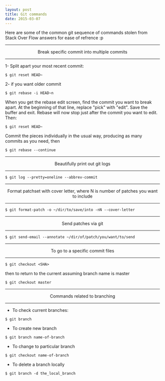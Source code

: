 ```yaml
---
layout: post
title: Git commands
date: 2015-03-07
---
```

Here are some of the common git sequence of commands stolen from Stack Over Flow answers for ease of refrence :p


---

<center class="muted">Break specific commit into multiple commits </center>

---

1- Split apart your most recent commit:

```
$ git reset HEAD~
```

2- if you want older commit

```
$ git rebase -i HEAD~n
```

When you get the rebase edit screen, find the commit you want to break apart. At the beginning of that line, replace "pick" with "edit". Save the buffer and exit. Rebase will now stop just after the commit you want to edit. Then:

```
$ git reset HEAD~
```

Commit the pieces individually in the usual way, producing as many commits as you need, then

```
$ git rebase --continue
```

---

<center class="muted">Beautifully print out git logs</center>

---
 
```
$ git log --pretty=oneline --abbrev-commit
```

---

<center class="muted">Format patchset with cover letter, where N is number of patches you want to include</center>

---

```
$ git format-patch -o ~/dir/to/save/into -nN --cover-letter 
```

---

<center class="muted">Send patches via git <ofcourse after you setup your email configuration proberly></center>

---

```
$ git send-email --annotate ~/dir/of/patch/you/want/to/send
```

---

<center class="muted">To go to a specific commit files</center>

---

```
$ git checkout <SHA>
```

then to return to the current assuming branch name is master

```
$ git checkout master
```

---

<center class="muted">Commands related to branching</center>

---


- To check current branches:

```
$ git branch
```

- To create new branch

```
$ git branch name-of-branch
```

- To change to particular branch

```
$ git checkout name-of-branch
```

- To delete a branch locally

```
$ git branch -d the_local_branch
```




